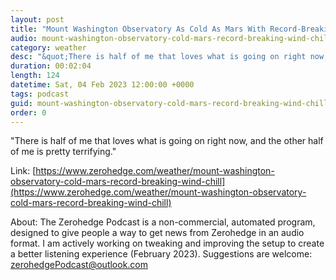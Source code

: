 ```yaml
---
layout: post
title: "Mount Washington Observatory As Cold As Mars With Record-Breaking Wind Chill"
audio: mount-washington-observatory-cold-mars-record-breaking-wind-chill-2
category: weather
desc: "&quot;There is half of me that loves what is going on right now, and the other half of me is pretty terrifying.&quot;"
duration: 00:02:04
length: 124
datetime: Sat, 04 Feb 2023 12:00:00 +0000
tags: podcast
guid: mount-washington-observatory-cold-mars-record-breaking-wind-chill-0
order: 0
---
```

&quot;There is half of me that loves what is going on right now, and the other half of me is pretty terrifying.&quot;

Link: [https://www.zerohedge.com/weather/mount-washington-observatory-cold-mars-record-breaking-wind-chill](https://www.zerohedge.com/weather/mount-washington-observatory-cold-mars-record-breaking-wind-chill)

About: The Zerohedge Podcast is a non-commercial, automated program, designed to give people a way to get news from Zerohedge in an audio format.  I am actively working on tweaking and improving the setup to create a better listening experience (February 2023).  Suggestions are welcome: [zerohedgePodcast@outlook.com](mailto:zerohedgePodcast@outlook.com)